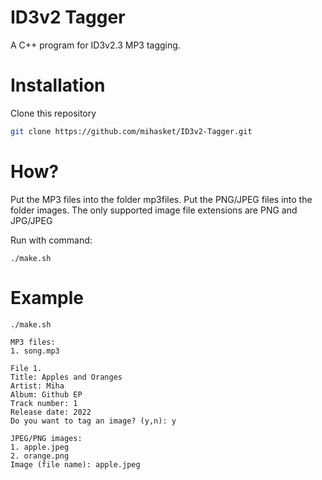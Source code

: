 # ID3v2 Tagger
A C++ program for ID3v2.3 MP3 tagging.

# Installation
Clone this repository
```bash
git clone https://github.com/mihasket/ID3v2-Tagger.git
```

# How?
Put the MP3 files into the folder mp3files.
Put the PNG/JPEG files into the folder images. The only supported image file extensions are PNG and JPG/JPEG

Run with command:
```
./make.sh
```

# Example
```
./make.sh

MP3 files:
1. song.mp3

File 1.
Title: Apples and Oranges
Artist: Miha
Album: Github EP
Track number: 1
Release date: 2022
Do you want to tag an image? (y,n): y

JPEG/PNG images:
1. apple.jpeg
2. orange.png
Image (file name): apple.jpeg
```
